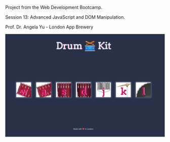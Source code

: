 Project from the Web Development Bootcamp.

Session 13: Advanced JavaScript and DOM Manipulation.

Prof. Dr. Angela Yu - London App Brewery

<img src="/images/image.png" alt="image"/>
